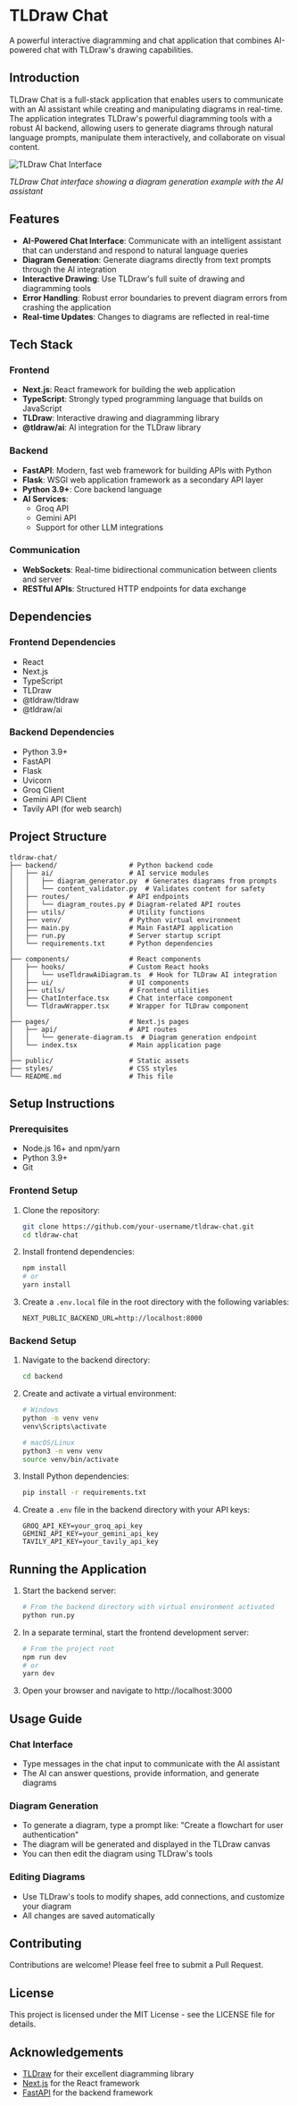# TLDraw Chat

A powerful interactive diagramming and chat application that combines AI-powered chat with TLDraw's drawing capabilities.

## Introduction

TLDraw Chat is a full-stack application that enables users to communicate with an AI assistant while creating and manipulating diagrams in real-time. The application integrates TLDraw's powerful diagramming tools with a robust AI backend, allowing users to generate diagrams through natural language prompts, manipulate them interactively, and collaborate on visual content.

![TLDraw Chat Interface](https://github.com/user-attachments/assets/119d6aa9-e33e-4621-9ac0-303c78c509d4)

*TLDraw Chat interface showing a diagram generation example with the AI assistant*

## Features

- **AI-Powered Chat Interface**: Communicate with an intelligent assistant that can understand and respond to natural language queries
- **Diagram Generation**: Generate diagrams directly from text prompts through the AI integration
- **Interactive Drawing**: Use TLDraw's full suite of drawing and diagramming tools
- **Error Handling**: Robust error boundaries to prevent diagram errors from crashing the application
- **Real-time Updates**: Changes to diagrams are reflected in real-time

## Tech Stack

### Frontend
- **Next.js**: React framework for building the web application
- **TypeScript**: Strongly typed programming language that builds on JavaScript
- **TLDraw**: Interactive drawing and diagramming library
- **@tldraw/ai**: AI integration for the TLDraw library

### Backend
- **FastAPI**: Modern, fast web framework for building APIs with Python
- **Flask**: WSGI web application framework as a secondary API layer
- **Python 3.9+**: Core backend language
- **AI Services**:
  - Groq API
  - Gemini API
  - Support for other LLM integrations

### Communication
- **WebSockets**: Real-time bidirectional communication between clients and server
- **RESTful APIs**: Structured HTTP endpoints for data exchange

## Dependencies

### Frontend Dependencies
- React
- Next.js
- TypeScript
- TLDraw
- @tldraw/tldraw
- @tldraw/ai

### Backend Dependencies
- Python 3.9+
- FastAPI
- Flask
- Uvicorn
- Groq Client
- Gemini API Client
- Tavily API (for web search)

## Project Structure

```
tldraw-chat/
├── backend/                  # Python backend code
│   ├── ai/                   # AI service modules
│   │   ├── diagram_generator.py  # Generates diagrams from prompts
│   │   └── content_validator.py  # Validates content for safety
│   ├── routes/               # API endpoints
│   │   └── diagram_routes.py # Diagram-related API routes
│   ├── utils/                # Utility functions
│   ├── venv/                 # Python virtual environment
│   ├── main.py               # Main FastAPI application
│   ├── run.py                # Server startup script
│   └── requirements.txt      # Python dependencies
│
├── components/               # React components
│   ├── hooks/                # Custom React hooks
│   │   └── useTldrawAiDiagram.ts  # Hook for TLDraw AI integration
│   ├── ui/                   # UI components
│   ├── utils/                # Frontend utilities
│   ├── ChatInterface.tsx     # Chat interface component
│   └── TldrawWrapper.tsx     # Wrapper for TLDraw component
│
├── pages/                    # Next.js pages
│   ├── api/                  # API routes
│   │   └── generate-diagram.ts  # Diagram generation endpoint
│   └── index.tsx             # Main application page
│
├── public/                   # Static assets
├── styles/                   # CSS styles
└── README.md                 # This file
```

## Setup Instructions

### Prerequisites
- Node.js 16+ and npm/yarn
- Python 3.9+
- Git

### Frontend Setup

1. Clone the repository:
   ```bash
   git clone https://github.com/your-username/tldraw-chat.git
   cd tldraw-chat
   ```

2. Install frontend dependencies:
   ```bash
   npm install
   # or
   yarn install
   ```

3. Create a `.env.local` file in the root directory with the following variables:
   ```
   NEXT_PUBLIC_BACKEND_URL=http://localhost:8000
   ```

### Backend Setup

1. Navigate to the backend directory:
   ```bash
   cd backend
   ```

2. Create and activate a virtual environment:
   ```bash
   # Windows
   python -m venv venv
   venv\Scripts\activate

   # macOS/Linux
   python3 -m venv venv
   source venv/bin/activate
   ```

3. Install Python dependencies:
   ```bash
   pip install -r requirements.txt
   ```

4. Create a `.env` file in the backend directory with your API keys:
   ```
   GROQ_API_KEY=your_groq_api_key
   GEMINI_API_KEY=your_gemini_api_key
   TAVILY_API_KEY=your_tavily_api_key
   ```

## Running the Application

1. Start the backend server:
   ```bash
   # From the backend directory with virtual environment activated
   python run.py
   ```

2. In a separate terminal, start the frontend development server:
   ```bash
   # From the project root
   npm run dev
   # or
   yarn dev
   ```

3. Open your browser and navigate to http://localhost:3000

## Usage Guide

### Chat Interface
- Type messages in the chat input to communicate with the AI assistant
- The AI can answer questions, provide information, and generate diagrams

### Diagram Generation
- To generate a diagram, type a prompt like: "Create a flowchart for user authentication"
- The diagram will be generated and displayed in the TLDraw canvas
- You can then edit the diagram using TLDraw's tools

### Editing Diagrams
- Use TLDraw's tools to modify shapes, add connections, and customize your diagram
- All changes are saved automatically

## Contributing

Contributions are welcome! Please feel free to submit a Pull Request.

## License

This project is licensed under the MIT License - see the LICENSE file for details.

## Acknowledgements

- [TLDraw](https://tldraw.com) for their excellent diagramming library
- [Next.js](https://nextjs.org) for the React framework
- [FastAPI](https://fastapi.tiangolo.com) for the backend framework
